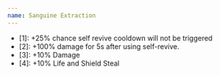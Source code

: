 ```yaml
---
name: Sanguine Extraction
---
```


- [1]: +25% chance self revive cooldown will not be triggered
- [2]: +100% damage for 5s after using self-revive.
- [3]: +10% Damage
- [4]: +10% Life and Shield Steal
